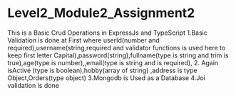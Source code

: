 # Level2_Module2_Assignment2
This is a Basic Crud Operations in ExpressJs and TypeScript
1.Basic Validation is done at First where userId(number and required),username(string,required and validator functions is used here to keep first letter Capital),password(string),fullname(type is string and trim is true),age(type is number),,email(type is string and is required),
2. Again isActive (type is boolean),hobby(array of string) ,address is type Object,Orders(type object)
3.Mongodb is Used as a Database
4.Joi validation is done
